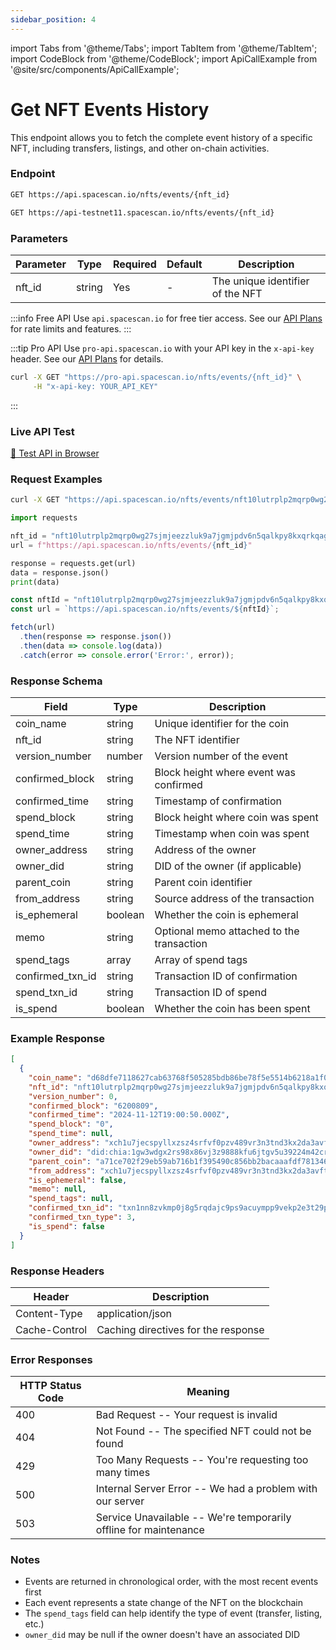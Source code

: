 ```yaml
---
sidebar_position: 4
---
```

import Tabs from '@theme/Tabs';
import TabItem from '@theme/TabItem';
import CodeBlock from '@theme/CodeBlock';
import ApiCallExample from '@site/src/components/ApiCallExample';

# Get NFT Events History

This endpoint allows you to fetch the complete event history of a specific NFT, including transfers, listings, and other on-chain activities.

### Endpoint

<Tabs>
  <TabItem value="mainnet" label="Mainnet">

```bash
GET https://api.spacescan.io/nfts/events/{nft_id}
```

  </TabItem>
  <TabItem value="testnet" label="Testnet">

```bash
GET https://api-testnet11.spacescan.io/nfts/events/{nft_id}
```

  </TabItem>
</Tabs>

### Parameters

| Parameter | Type | Required | Default | Description |
|-----------|------|----------|---------|-------------|
| nft_id | string | Yes | - | The unique identifier of the NFT |

:::info Free API
Use `api.spacescan.io` for free tier access. See our [API Plans](https://spacescan.io/apis#plans) for rate limits and features.
:::

:::tip Pro API
Use `pro-api.spacescan.io` with your API key in the `x-api-key` header. See our [API Plans](https://spacescan.io/apis#plans) for details.

```bash
curl -X GET "https://pro-api.spacescan.io/nfts/events/{nft_id}" \
     -H "x-api-key: YOUR_API_KEY"
```
:::

### Live API Test

<Tabs>
  <TabItem value="mainnet" label="Mainnet">
    <a href="https://api.spacescan.io/nfts/events/nft10lutrplp2mqrp0wg27sjmjeezzluk9a7jgmjpdv6n5qalkpy8kxqrkqag7" target="_blank" rel="noopener noreferrer" className="api-test-button">
      🚀 Test API in Browser
    </a>
  </TabItem>
</Tabs>

### Request Examples

<Tabs>
  <TabItem value="curl" label="cURL">

```bash
curl -X GET "https://api.spacescan.io/nfts/events/nft10lutrplp2mqrp0wg27sjmjeezzluk9a7jgmjpdv6n5qalkpy8kxqrkqag7"
```

  </TabItem>
  <TabItem value="python" label="Python">

```python
import requests

nft_id = "nft10lutrplp2mqrp0wg27sjmjeezzluk9a7jgmjpdv6n5qalkpy8kxqrkqag7"
url = f"https://api.spacescan.io/nfts/events/{nft_id}"

response = requests.get(url)
data = response.json()
print(data)
```

  </TabItem>
  <TabItem value="javascript" label="JavaScript">

```javascript
const nftId = "nft10lutrplp2mqrp0wg27sjmjeezzluk9a7jgmjpdv6n5qalkpy8kxqrkqag7";
const url = `https://api.spacescan.io/nfts/events/${nftId}`;

fetch(url)
  .then(response => response.json())
  .then(data => console.log(data))
  .catch(error => console.error('Error:', error));
```

  </TabItem>
</Tabs>

### Response Schema

| Field | Type | Description |
|-------|------|-------------|
| coin_name | string | Unique identifier for the coin |
| nft_id | string | The NFT identifier |
| version_number | number | Version number of the event |
| confirmed_block | string | Block height where event was confirmed |
| confirmed_time | string | Timestamp of confirmation |
| spend_block | string | Block height where coin was spent |
| spend_time | string | Timestamp when coin was spent |
| owner_address | string | Address of the owner |
| owner_did | string | DID of the owner (if applicable) |
| parent_coin | string | Parent coin identifier |
| from_address | string | Source address of the transaction |
| is_ephemeral | boolean | Whether the coin is ephemeral |
| memo | string | Optional memo attached to the transaction |
| spend_tags | array | Array of spend tags |
| confirmed_txn_id | string | Transaction ID of confirmation |
| spend_txn_id | string | Transaction ID of spend |
| is_spend | boolean | Whether the coin has been spent |

### Example Response

```json
[
  {
    "coin_name": "d68dfe7118627cab63768f505285bdb86be78f5e5514b6218a1f0cdf6a4a4e01",
    "nft_id": "nft10lutrplp2mqrp0wg27sjmjeezzluk9a7jgmjpdv6n5qalkpy8kxqrkqag7",
    "version_number": 0,
    "confirmed_block": "6200809",
    "confirmed_time": "2024-11-12T19:00:50.000Z",
    "spend_block": "0",
    "spend_time": null,
    "owner_address": "xch1u7jecspyllxzsz4srfvf0pzv489vr3n3tnd3kx2da3avftaq854s4ndhny",
    "owner_did": "did:chia:1gw3wdgx2rs98x86vj3z9888kfu6jtgv5u39224m42crjk0t2rx2q4v06hh",
    "parent_coin": "a71ce702f29eb59ab716b1f395490c856bb2bacaaafdf78134662cf2ec638598",
    "from_address": "xch1u7jecspyllxzsz4srfvf0pzv489vr3n3tnd3kx2da3avftaq854s4ndhny",
    "is_ephemeral": false,
    "memo": null,
    "spend_tags": null,
    "confirmed_txn_id": "txn1nn8zvkmp0j8g5rqdajc9ps9acuympp9vekp2e3t29pguqw6shqnq2hpcgg",
    "confirmed_txn_type": 3,
    "is_spend": false
  }
]
```

### Response Headers

| Header | Description |
|--------|-------------|
| Content-Type | application/json |
| Cache-Control | Caching directives for the response |

### Error Responses

| HTTP Status Code | Meaning |
|-----------------|---------|
| 400 | Bad Request -- Your request is invalid |
| 404 | Not Found -- The specified NFT could not be found |
| 429 | Too Many Requests -- You're requesting too many times |
| 500 | Internal Server Error -- We had a problem with our server |
| 503 | Service Unavailable -- We're temporarily offline for maintenance |

### Notes

- Events are returned in chronological order, with the most recent events first
- Each event represents a state change of the NFT on the blockchain
- The `spend_tags` field can help identify the type of event (transfer, listing, etc.)
- `owner_did` may be null if the owner doesn't have an associated DID 